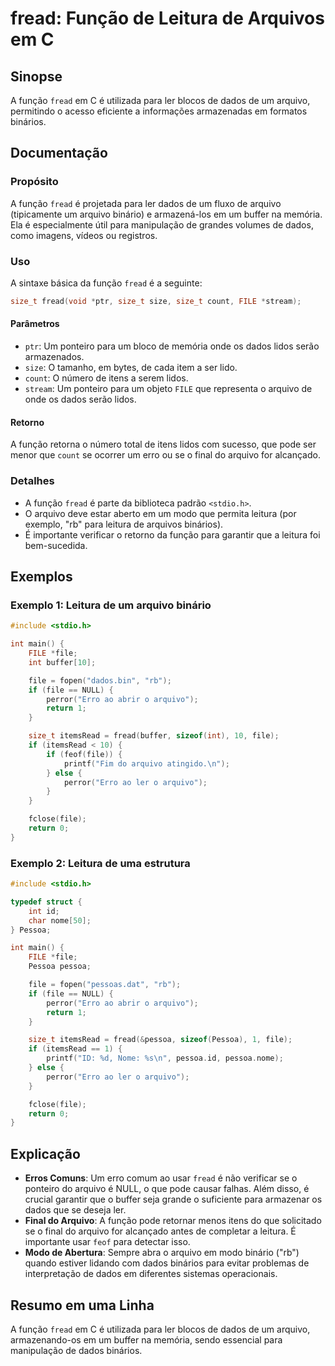 <!--
Meta Description: # fread: Função de Leitura de Arquivos em C ## Sinopse A função `fread` em C é utilizada para ler blocos de dados de um arquivo, permitindo o acesso e...
Meta Keywords: arquivo, file, para, dados, fread
-->

# fread: Função de Leitura de Arquivos em C

## Sinopse
A função `fread` em C é utilizada para ler blocos de dados de um arquivo, permitindo o acesso eficiente a informações armazenadas em formatos binários.

## Documentação
### Propósito
A função `fread` é projetada para ler dados de um fluxo de arquivo (tipicamente um arquivo binário) e armazená-los em um buffer na memória. Ela é especialmente útil para manipulação de grandes volumes de dados, como imagens, vídeos ou registros.

### Uso
A sintaxe básica da função `fread` é a seguinte:

```c
size_t fread(void *ptr, size_t size, size_t count, FILE *stream);
```

#### Parâmetros
- `ptr`: Um ponteiro para um bloco de memória onde os dados lidos serão armazenados.
- `size`: O tamanho, em bytes, de cada item a ser lido.
- `count`: O número de itens a serem lidos.
- `stream`: Um ponteiro para um objeto `FILE` que representa o arquivo de onde os dados serão lidos.

#### Retorno
A função retorna o número total de itens lidos com sucesso, que pode ser menor que `count` se ocorrer um erro ou se o final do arquivo for alcançado.

### Detalhes
- A função `fread` é parte da biblioteca padrão `<stdio.h>`.
- O arquivo deve estar aberto em um modo que permita leitura (por exemplo, "rb" para leitura de arquivos binários).
- É importante verificar o retorno da função para garantir que a leitura foi bem-sucedida.

## Exemplos
### Exemplo 1: Leitura de um arquivo binário

```c
#include <stdio.h>

int main() {
    FILE *file;
    int buffer[10];

    file = fopen("dados.bin", "rb");
    if (file == NULL) {
        perror("Erro ao abrir o arquivo");
        return 1;
    }

    size_t itemsRead = fread(buffer, sizeof(int), 10, file);
    if (itemsRead < 10) {
        if (feof(file)) {
            printf("Fim do arquivo atingido.\n");
        } else {
            perror("Erro ao ler o arquivo");
        }
    }

    fclose(file);
    return 0;
}
```

### Exemplo 2: Leitura de uma estrutura

```c
#include <stdio.h>

typedef struct {
    int id;
    char nome[50];
} Pessoa;

int main() {
    FILE *file;
    Pessoa pessoa;

    file = fopen("pessoas.dat", "rb");
    if (file == NULL) {
        perror("Erro ao abrir o arquivo");
        return 1;
    }

    size_t itemsRead = fread(&pessoa, sizeof(Pessoa), 1, file);
    if (itemsRead == 1) {
        printf("ID: %d, Nome: %s\n", pessoa.id, pessoa.nome);
    } else {
        perror("Erro ao ler o arquivo");
    }

    fclose(file);
    return 0;
}
```

## Explicação
- **Erros Comuns**: Um erro comum ao usar `fread` é não verificar se o ponteiro do arquivo é NULL, o que pode causar falhas. Além disso, é crucial garantir que o buffer seja grande o suficiente para armazenar os dados que se deseja ler.
- **Final do Arquivo**: A função pode retornar menos itens do que solicitado se o final do arquivo for alcançado antes de completar a leitura. É importante usar `feof` para detectar isso.
- **Modo de Abertura**: Sempre abra o arquivo em modo binário ("rb") quando estiver lidando com dados binários para evitar problemas de interpretação de dados em diferentes sistemas operacionais.

## Resumo em uma Linha
A função `fread` em C é utilizada para ler blocos de dados de um arquivo, armazenando-os em um buffer na memória, sendo essencial para manipulação de dados binários.